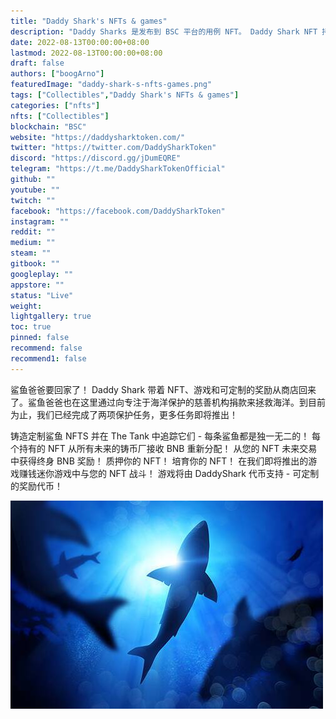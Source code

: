```yaml
---
title: "Daddy Shark's NFTs & games"
description: "Daddy Sharks 是发布到 BSC 平台的用例 NFT。 Daddy Shark NFT 持有者将可以访问我们即将推出的 F2P P2E 游戏、终身奖励等！"
date: 2022-08-13T00:00:00+08:00
lastmod: 2022-08-13T00:00:00+08:00
draft: false
authors: ["boogArno"]
featuredImage: "daddy-shark-s-nfts-games.png"
tags: ["Collectibles","Daddy Shark's NFTs & games"]
categories: ["nfts"]
nfts: ["Collectibles"]
blockchain: "BSC"
website: "https://daddysharktoken.com/"
twitter: "https://twitter.com/DaddySharkToken"
discord: "https://discord.gg/jDumEQRE"
telegram: "https://t.me/DaddySharkTokenOfficial"
github: ""
youtube: ""
twitch: ""
facebook: "https://facebook.com/DaddySharkToken"
instagram: ""
reddit: ""
medium: ""
steam: ""
gitbook: ""
googleplay: ""
appstore: ""
status: "Live"
weight: 
lightgallery: true
toc: true
pinned: false
recommend: false
recommend1: false
---
```

鲨鱼爸爸要回家了！ Daddy Shark 带着 NFT、游戏和可定制的奖励从商店回来了。鲨鱼爸爸也在这里通过向专注于海洋保护的慈善机构捐款来拯救海洋。到目前为止，我们已经完成了两项保护任务，更多任务即将推出！

  铸造定制鲨鱼 NFTS 并在 The Tank 中追踪它们 - 每条鲨鱼都是独一无二的！
  每个持有的 NFT 从所有未来的铸币厂接收 BNB 重新分配！
  从您的 NFT 未来交易中获得终身 BNB 奖励！
  质押你的 NFT！
  培育你的 NFT！
  在我们即将推出的游戏赚钱迷你游戏中与您的 NFT 战斗！
  游戏将由 DaddyShark 代币支持 - 可定制的奖励代币！

![shark_card_1](shark_card_1.jpg)

